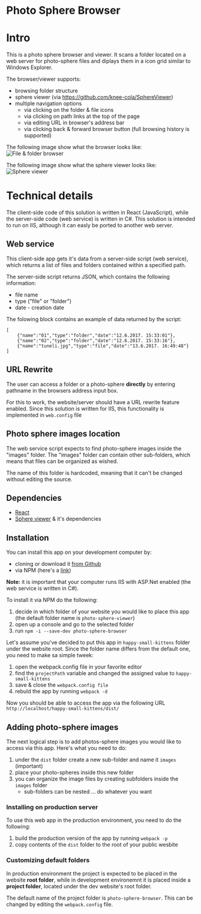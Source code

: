 # Photo Sphere Browser

# Intro
This is a photo sphere browser and viewer. It scans a folder located on a web server for photo-sphere files and diplays them in a icon grid similar to Windows Explorer.

The browser/viewer supports:
* browsing folder structure
* sphere viewer (via https://github.com/knee-cola/SphereViewer)
* multiple navigation options
	* via clicking on the folder & file icons
	* via clicking on path links at the top of the page
	* via editing URL in browser's address bar
	* via clicking back & forward browser button (full browsing history is supported)

The following image show what the browser looks like:
![File & folder browser](https://rawgit.com/knee-cola/photo-sphere-browser/master/screenshot-icons.png)

The following image show what the sphere viewer looks like:
![Sphere viewer](https://rawgit.com/knee-cola/photo-sphere-browser/master/screenshot-viewer.png)

# Technical details
The client-side code of this solution is written in React (JavaScript), while the server-side code (web service) is written in C#.
This solution is intended to run on IIS, although it can easly be ported to another web server.

## Web service
This client-side app gets it's data from a server-side script (web service), which returns a list of files and folders contained within a specified path.

The server-side script returns JSON, which contains the following information:
* file name
* type ("file" or "folder")
* date - creation date

The folowing block contains an example of data returned by the script:

	[
		{"name":"01","type":"folder","date":"12.6.2017. 15:33:01"},
		{"name":"02","type":"folder","date":"12.6.2017. 15:33:16"},
		{"name":"tuneli.jpg","type":"file","date":"13.6.2017. 16:49:48"}
	]

## URL Rewrite
The user can access a folder or a photo-sphere **directly** by entering pathname in the browsers address input box.

For this to work, the website/server should have a URL rewrite feature enabled.
Since this solution is written for IIS, this functionality is implemented in ``web.config`` file

## Photo sphere images location
The web service script expects to find photo-sphere images inside the "images" folder.
The "images" folder can contain other sub-folders, which means that files can be organized as wished.

The name of this folder is hardcoded, meaning that it can't be changed without editing the source.

## Dependencies
* [React](https://github.com/facebook/react)
* [Sphere viewer](https://github.com/knee-cola/SphereViewer) & it's dependencies

## Installation
You can install this app on your development computer by:
* cloning or download it [from Github](https://github.com/knee-cola/photo-sphere-browser)
* via NPM (here's a [link](https://www.npmjs.com/package/photo-sphere-gallery))

**Note:** it is important that your computer runs IIS with ASP.Net enabled (the web service is written in C#).

To install it via NPM do the following:
1. decide in which folder of your website you would like to place this app (the default folder name is ``photo-sphere-viewer``)
2. open up a console and go to the selected folder
3. run ``npm -i --save-dev photo-sphere-browser``

Let's assume you've decided to put this app in ``happy-small-kittens`` folder under the website root. Since the folder name differs from the default one, you need to make sa simple tweek:
1. open the webpack.config file in your favorite editor
2. find the ``projectPath`` variable and changed the assigned value to ``happy-small-kittens``
3. save & close the ``webpack.config file``
4. rebuld the app by running ``webpack -d``

Now you should be able to access the app via the following URL ``http://localhost/happy-small-kittens/dist/``

## Adding photo-sphere images
The next logical step is to add photos-sphere images you would like to access via this app.
Here's what you need to do:
1. under the ``dist`` folder create a new sub-folder and name it ``images`` (important)
2. place your photo-spheres inside this new folder
3. you can organize the image files by creating subfolders inside the ``images`` folder
	* sub-folders can be nested ... do whatever you want

### Installing on production server
To use this web app in the production environment, you need to do the following:
1. build the production version of the app by running ``webpack -p``
2. copy contents of the ``dist`` folder to the root of your public wesbite

### Customizing default folders
In production environment the project is expected to be placed in the website **root folder**, while in development environemnt it is placed inside a **project folder**, located under the dev website's root folder.

The default name of the project folder is ``photo-sphere-browser``. This can be changed by editing the ``webpack.config`` file.